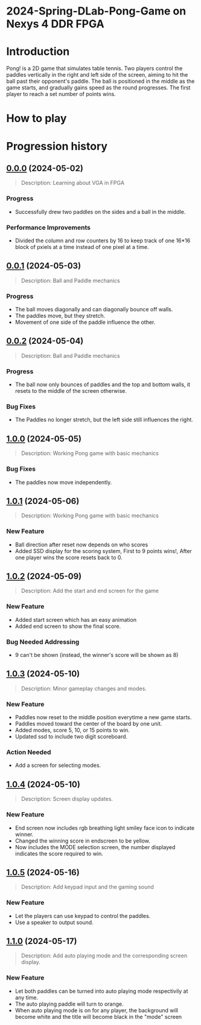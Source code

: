 # 2024-Spring-DLab-Pong-Game on Nexys 4 DDR FPGA

# Introduction

Pong! is a 2D game that simulates table tennis.
Two players control the paddles vertically in the right and left side of the screen, aiming to hit the ball past their opponent's paddle.
The ball is positioned in the middle as the game starts, and gradually gains speed as the round progresses.
The first player to reach a set number of points wins.


# How to play




# Progression history

## [0.0.0](https://github.com/andreasonny83/twilio-remote-cli/compare/v0.0.1...v0.0.2) (2024-05-02)
> Description: Learning about VGA in FPGA

### Progress 
* Successfully drew two paddles on the sides and a ball in the middle.

### Performance Improvements
* Divided the column and row counters by 16 to keep track of one 16*16 block of pxiels at a time instead of one pixel at a time. 



## [0.0.1](https://github.com/andreasonny83/twilio-remote-cli/compare/v0.0.1...v0.0.2) (2024-05-03)
> Description: Ball and Paddle mechanics

### Progress 
* The ball moves diagonally and can diagonally bounce off walls.
* The paddles move, but they stretch.
* Movement of one side of the paddle influence the other. 



## [0.0.2](https://github.com/andreasonny83/twilio-remote-cli/compare/v0.0.1...v0.0.2) (2024-05-04)
> Description: Ball and Paddle mechanics

### Progress 
* The ball now only bounces of paddles and the top and bottom walls, it resets to the middle of the screen otherwise.

### Bug Fixes 
* The Paddles no longer stretch, but the left side still influences the right.



## [1.0.0](https://github.com/andreasonny83/twilio-remote-cli/compare/v0.0.1...v0.0.2) (2024-05-05)

> Description: Working Pong game with basic mechanics

### Bug Fixes
*  The paddles now move independently.

## [1.0.1](https://github.com/andreasonny83/twilio-remote-cli/compare/v0.0.1...v0.0.2) (2024-05-06)

> Description: Working Pong game with basic mechanics

### New Feature 
* Ball direction after reset now depends on who scores
* Added SSD display for the scoring system, First to 9 points wins!, After one player wins the score resets back to 0.


## [1.0.2](https://github.com/andreasonny83/twilio-remote-cli/compare/v0.0.1...v0.0.2) (2024-05-09)

> Description: Add the start and end screen for the game

### New Feature 
* Added start screen which has an easy animation
* Added end screen to show the final score.

### Bug Needed Addressing 
* 9 can't be shown (instead, the winner's score will be shown as 8)



## [1.0.3](https://github.com/andreasonny83/twilio-remote-cli/compare/v0.0.1...v0.0.2) (2024-05-10)

> Description: Minor gameplay changes and modes. 

### New Feature 
* Paddles now reset to the middle position everytime a new game starts. 
* Paddles moved toward the center of the board by one unit. 
* Added modes, score 5, 10, or 15 points to win.
* Updated ssd to include two digit scoreboard.

### Action Needed 
* Add a screen for selecting modes. 



## [1.0.4](https://github.com/andreasonny83/twilio-remote-cli/compare/v0.0.1...v0.0.2) (2024-05-10)

> Description: Screen display updates. 

### New Feature 
* End screen now includes rgb breathing light smiley face icon to indicate winner.
* Changed the winning score in endscreen to be yellow.
* Now includes the MODE selection screen, the number displayed indicates the score required to win.



## [1.0.5](https://github.com/andreasonny83/twilio-remote-cli/compare/v0.0.1...v0.0.2) (2024-05-16)

> Description: Add keypad input and the gaming sound

### New Feature 
* Let the players can use keypad to control the paddles.
* Use a speaker to output sound.



## [1.1.0](https://github.com/andreasonny83/twilio-remote-cli/compare/v0.0.1...v0.0.2) (2024-05-17)

> Description: Add auto playing mode and the corresponding screen display. 

### New Feature 
* Let both paddles can be turned into auto playing mode respectivily at any time.
* The auto playing paddle will turn to orange.
* When auto playing mode is on for any player, the background will become white and the title will become black in the "mode" screen
